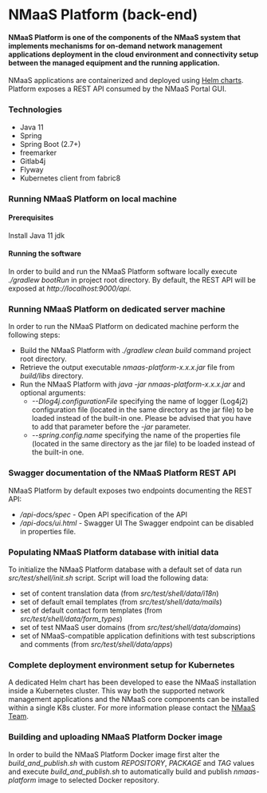 # NMaaS Platform (back-end)

#### NMaaS Platform is one of the components of the NMaaS system that implements mechanisms for on-demand network management applications deployment in the cloud environment and connectivity setup between the managed equipment and the running application.

NMaaS applications are containerized and deployed using [Helm charts](https://helm.sh/).
Platform exposes a REST API consumed by the NMaaS Portal GUI.

### Technologies

 * Java 11
 * Spring
 * Spring Boot (2.7+)
 * freemarker
 * Gitlab4j
 * Flyway
 * Kubernetes client from fabric8

### Running NMaaS Platform on local machine

#### Prerequisites 
Install Java 11 jdk

#### Running the software
In order to build and run the NMaaS Platform software locally execute *./gradlew bootRun* in project root directory.
By default, the REST API will be exposed at *http://localhost:9000/api*.


### Running NMaaS Platform on dedicated server machine

In order to run the NMaaS Platform on dedicated machine perform the following steps:
  + Build the NMaaS Platform with *./gradlew clean build* command project root directory.
  + Retrieve the output executable *nmaas-platform-x.x.x.jar* file from *build/libs* directory.
  + Run the NMaaS Platform with *java -jar nmaas-platform-x.x.x.jar* and optional arguments:
    + *--Dlog4j.configurationFile* specifying the name of logger (Log4j2) configuration file (located in the same directory as the jar file) to be loaded instead of the built-in one. Please be advised that you have to add that parameter before the *-jar* parameter.
    + *--spring.config.name* specifying the name of the properties file (located in the same directory as the jar file) to be loaded instead of the built-in one.

### Swagger documentation of the NMaaS Platform REST API

NMaaS Platform by default exposes two endpoints documenting the REST API:
  + */api-docs/spec* - Open API specification of the API
  + */api-docs/ui.html* - Swagger UI
The Swagger endpoint can be disabled in properties file.


### Populating NMaaS Platform database with initial data

To initialize the NMaaS Platform database with a default set of data run *src/test/shell/init.sh* script.
Script will load the following data:
  + set of content translation data (from *src/test/shell/data/i18n*)
  + set of default email templates (from *src/test/shell/data/mails*)
  + set of default contact form templates (from *src/test/shell/data/form_types*)
  + set of test NMaaS user domains (from *src/test/shell/data/domains*)
  + set of NMaaS-compatible application definitions with test subscriptions and comments (from *src/test/shell/data/apps*)


### Complete deployment environment setup for Kubernetes

A dedicated Helm chart has been developed to ease the NMaaS installation inside a Kubernetes cluster.
This way both the supported network management applications and the NMaaS core components can be installed within a single K8s cluster.
For more information please contact the [NMaaS Team](mailto:nmaas-team@lists.geant.org).


### Building and uploading NMaaS Platform Docker image

In order to build the NMaaS Platform Docker image first alter the *build_and_publish.sh* with custom *REPOSITORY*, *PACKAGE* and *TAG* values and execute *build_and_publish.sh* to automatically build and publish *nmaas-platform* image to selected Docker repository.
